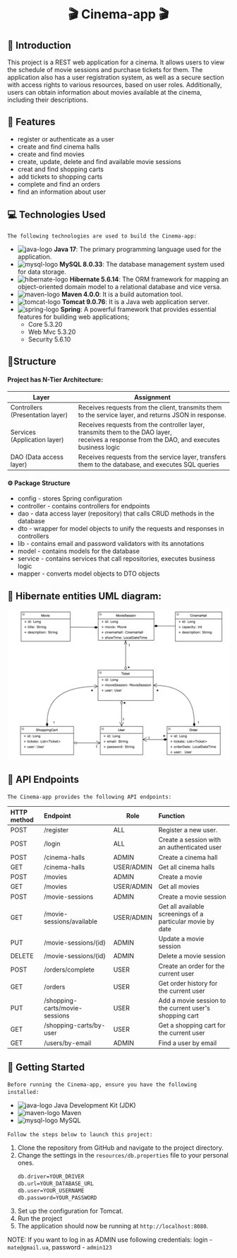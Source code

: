 # <h1 align="center">🎬 Cinema-app 🎬</h1>

## 🙌 Introduction

This project is a REST web application for a cinema. It allows users to view the schedule of movie sessions and purchase
tickets for them. The application also has a user registration system, as well as a secure section with access rights to
various resources, based on user roles. Additionally, users can obtain information about movies available at the cinema,
including their descriptions.

## 💪 Features

- register or authenticate as a user
- create and find cinema halls
- create and find movies
- create, update, delete and find available movie sessions
- creat and find shopping carts
- add tickets to shopping carts
- complete and find an orders
- find an information about user

## 💻 Technologies Used

`The following technologies are used to build the Cinema-app:`

- <img src="https://image.emojipng.com/677/13219677.jpg" width="30" alt="java-logo"/> **Java 17**: The primary programming language used for the application.
- <img src="https://w7.pngwing.com/pngs/464/18/png-transparent-mysql-database-innodb-postgresql-column-marine-mammal-electric-blue-postgresql-thumbnail.png" width="30" alt="mysql-logo"/> **MySQL 8.0.33**: The database management system used for data storage.
- <img src="https://avatars.githubusercontent.com/u/348262?s=280&v=4" width="30" alt="hibernate-logo"/> **Hibernate 5.6.14**: The ORM framework for mapping an object-oriented domain model to a relational database and vice versa.
- <img src="https://cdn.fs.teachablecdn.com/L2rtxPaRxa4am1VtNegg" width="30" alt="maven-logo"/> **Maven 4.0.0**: It is a build automation tool.
- <img src="https://img.icons8.com/color/100000/000000/tomcat.png" width="30" alt="tomcat-logo"/> **Tomcat 9.0.76**: It is a Java web application server.
- <img src="https://media.trustradius.com/product-logos/9B/8G/IMJEF6VWC74S.PNG" width="30" alt="spring-logo"/> **Spring**: A powerful framework that provides essential features for building web applications;
    - Core 5.3.20
    - Web Mvc 5.3.20
    - Security 5.6.10

## 🔧Structure

#### Project has N-Tier Architecture:

| Layer                            | Assignment                                                                                                                                       |
|----------------------------------|--------------------------------------------------------------------------------------------------------------------------------------------------|
| Controllers (Presentation layer) | Receives requests from the client, transmits them to the service layer, and returns JSON in response.                                            |
| Services (Application layer)     | Receives requests from the controller layer, transmits them to the DAO layer, <br/>receives a response from the DAO, and executes business logic |
| DAO (Data access layer)          | Receives requests from the service layer, transfers them to the database, and executes SQL queries                                               |

#### ⚙️ Package Structure

- config - stores Spring configuration
- controller - contains controllers for endpoints
- dao - data access layer (repository) that calls CRUD methods in the database
- dto - wrapper for model objects to unify the requests and responses in controllers
- lib - contains email and password validators with its annotations
- model - contains models for the database
- service - contains services that call repositories, executes business logic
- mapper - converts model objects to DTO objects

## 💾 Hibernate entities UML diagram:

![DatabaseSchema](Schema_Cinema.png)

## 🔗 API Endpoints

`The Cinema-app provides the following API endpoints:`

| **HTTP method** | **Endpoint**                   | **Role**   | **Function**                                               |
|:----------------|:-------------------------------|------------|:-----------------------------------------------------------|
| POST            | /register                      | ALL        | Register a new user.                                       |
| POST            | /login                         | ALL        | Create a session with an authenticated user                |
| POST            | /cinema-halls                  | ADMIN      | Create a cinema hall                                       |
| GET             | /cinema-halls                  | USER/ADMIN | Get all cinema halls                                       |
| POST            | /movies                        | ADMIN      | Create a movie                                             |
| GET             | /movies                        | USER/ADMIN | Get all movies                                             |
| POST            | /movie-sessions                | ADMIN      | Create a movie session                                     |
| GET             | /movie-sessions/available      | USER/ADMIN | Get all available screenings of a particular movie by date |
| PUT             | /movie-sessions/{id}           | ADMIN      | Update a movie session                                     |
| DELETE          | /movie-sessions/{id}           | ADMIN      | Delete a movie session                                     |
| POST            | /orders/complete               | USER       | Create an order for the current user                       |
| GET             | /orders                        | USER       | Get order history for the current user                     |
| PUT             | /shopping-carts/movie-sessions | USER       | Add a movie session to the current user's shopping cart    |
| GET             | /shopping-carts/by-user        | USER       | Get a shopping cart for the current user                   |
| GET             | /users/by-email                | ADMIN      | Find a user by email                                       |

## 🚀 Getting Started

`Before running the Cinema-app, ensure you have the following installed:`

- <img src="https://image.emojipng.com/677/13219677.jpg" width="30" alt="java-logo"/> Java Development Kit (JDK)
- <img src="https://cdn.fs.teachablecdn.com/L2rtxPaRxa4am1VtNegg" width="30" alt="maven-logo"/> Maven
- <img src="https://w7.pngwing.com/pngs/464/18/png-transparent-mysql-database-innodb-postgresql-column-marine-mammal-electric-blue-postgresql-thumbnail.png" width="30" alt="mysql-logo"/> MySQL

`Follow the steps below to launch this project:`

1. Clone the repository from GitHub and navigate to the project directory.
2. Change the settings in the `resources/db.properties` file to your personal ones.
    ```
    db.driver=YOUR_DRIVER
    db.url=YOUR_DATABASE_URL
    db.user=YOUR_USERNAME
    db.password=YOUR_PASSWORD
    ```
3. Set up the configuration for Tomcat.
4. Run the project
5. The application should now be running at `http://localhost:8080`.

NOTE: If you want to log in as ADMIN use following credentials: login - `mate@gmail.ua`, password - `admin123` 